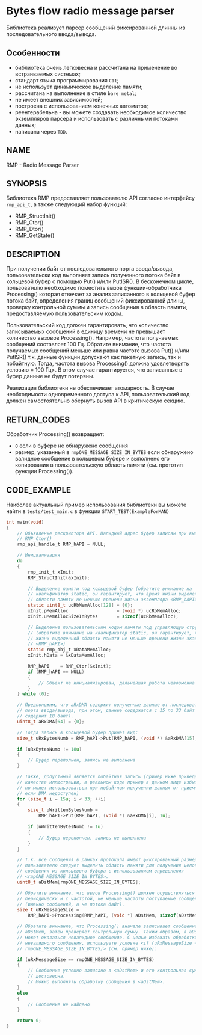 # Bytes flow radio message parser

Библиотека реализует парсер сообщений фиксированной длинны из последовательного ввода/вывода.

## Особенности

- библиотека очень легковесна и рассчитана на применение во встраиваемых системах;
- стандарт языка программирования `С11`;
- не использует динамическое выделение памяти;
- рассчитана на выполнение в стиле `bare metal`;
- не имеет внешних зависимостей;
- построена с использованием конечных автоматов;
- реентерабельна - вы можете создавать необходимое количество экземпляров парсера и использовать с различными потоками данных;
- написана через `TDD`.

## NAME

RMP - Radio Message Parser

## SYNOPSIS

Библиотека RMP предоставляет пользователю API согласно интерфейсу `rmp_api_t`, а также следующий набор функций:
- RMP_StructInit()
- RMP_Ctor()
- RMP_Dtor()
- RMP_GetState()

## DESCRIPTION

При получении байт от последовательного порта ввода/вывода, пользовательски код выполняет запись полученного потока байт в кольцевой буфер с помощью Put() и/или PutISR(). В бесконечном цикле, пользователю необходимо поместить вызов функции-обработчика Processing() которая отвечает за анализ записанного в кольцевой буфер потока байт, определения границ сообщений фиксированной длины, проверку контрольной суммы и запись сообщения в область памяти, предоставляемую пользовательским кодом.

Пользовательский код должен гарантировать, что количество записываемых сообщений в единицу времени не превышает количество вызовов Processing(). Например, частота получаемых сообщений составляет 100 Гц. Обратите внимание, что частота получаемых сообщений меньше или равна частоте
вызова Put() и/или PutISR() т.к. данные функции допускают как пакетную запись, так и побайтную. Тогда, частота вызова Processing() должна удовлетворять условию <ProcessingFreq >= 100 Гц>. В этом случае гарантируется, что записанные в буфер данные не будут потеряны.

Реализация библиотеки не обеспечивает атомарность. В случае необходимости одновременного доступа к API, пользовательский код должен самостоятельно обернуть вызов API в критическую секцию.

## RETURN_CODES

Обработчик Processing() возвращает:
-   `0` если в буфере не обнаружено сообщения
-   размер, указанный в `rmpONE_MESSAGE_SIZE_IN_BYTES` если обнаружено валидное сообщение в кольцевом буфере и выполнено его копирования в пользовательскую область памяти (см. прототип функции Processing()).

## CODE_EXAMPLE

Наиболее актуальный пример использования библиотеки вы можете найти в `tests/test_main.c` в функции `START_TEST(ExampleForMAN)`

```c
int main(void)
{
    // Объявление дескриптора API. Валидный адрес буфер записан при вызове
    // RMP_Ctor()
    rmp_api_handle_t RMP_hAPI = NULL;

    // Инициализация
    do
    {
        rmp_init_t xInit;
        RMP_StructInit(&xInit);

        // Выделение памяти под кольцевой буфер (обратите внимание на
        // квалификатор static, он гарантирует, что время жизни выделенной
        // области памяти не меньше времени жизни экземпляра <RMP_hAPI>)
        static uint8_t ucRbMemAlloc[128] = {0};
        xInit.pMemAlloc                  = (void *) ucRbMemAlloc;
        xInit.uMemAllocSizeInBytes       = sizeof(ucRbMemAlloc);

        // Выделение пользовательским кодом памяти под управляющую структуру
        // (обратите внимание на квалификатор static, он гарантирует, что время
        // жизни выделенной области памяти не меньше времени жизни экземпляра
        // <RMP_hAPI>)
        static rmp_obj_t xDataMemAlloc;
        xInit.hData = &xDataMemAlloc;

        RMP_hAPI    = RMP_Ctor(&xInit);
        if (RMP_hAPI == NULL)
        {
            // Объект не инициализирован, дальнейшая работа невозможна
        }
    } while (0);

    // Предположим, что aRxDMA содержит полученные данные от последовательного
    // порта ввода/вывода, при этом, данные содержатся с 15 по 33 байт (т.е.
    // содержит 18 байт).
    uint8_t aRxDMA[64] = {0};

    // Тогда запись в кольцевой буфер примет вид:
    size_t uRxBytesNumb = RMP_hAPI->Put(RMP_hAPI, (void *) &aRxDMA[15], 18u);

    if (uRxBytesNumb != 18u)
    {
        // Буфер переполнен, запись не выполнена
    }

    // Также, допустимой является побайтная запись (пример ниже приведен в
    // качестве иллюстрации, в реальном коде пример в данном виде избыточен,
    // но может использоваться при побайтном получении данных от приемника UART
    // если DMA недоступен)
    for (size_t i = 15u; i < 33; ++i)
    {
        size_t uWrittenBytesNumb =
            RMP_hAPI->Put(RMP_hAPI, (void *) &aRxDMA[i], 1u);

        if (uWrittenBytesNumb != 1u)
        {
            // Буфер переполнен, запись не выполнена
        }
    }

    // Т.к. все сообщения в рамках протокола имеют фиксированный размер, то
    // пользователю следует выделить область памяти для получения целого
    // сообщения из кольцевого буфера с использованием определения
    // <rmpONE_MESSAGE_SIZE_IN_BYTES>.
    uint8_t aDstMem[rmpONE_MESSAGE_SIZE_IN_BYTES];

    // Обратите внимание, что вызов Processing() должен осуществляться
    // периодически и с частотой, не меньше частоты поступаемые сообщений
    // (именно сообщений, а не потока байт).
    size_t uRxMessageSize =
        RMP_hAPI->Processing(RMP_hAPI, (void *) aDstMem, sizeof(aDstMem));

    // Обратите внимание, что Processing() вначале записывает сообщение в
    // aDstMem, затем проверяет контрольную сумму. Таким образом, в aDstMem
    // может оказаться невалидное сообщение. С целью избежать обработки
    // невалидного сообщения, используете условие <if (uRxMessageSize ==
    // rmpONE_MESSAGE_SIZE_IN_BYTES)> (см. пример ниже):

    if (uRxMessageSize == rmpONE_MESSAGE_SIZE_IN_BYTES)
    {
        // Сообщение успешно записано в <aDstMem> и его контрольная сумма
        // достоверна.
        // Можно выполнять обработку сообщения в <aDstMem>.
    }
    else
    {
        // Сообщение не найдено
    }

    return 0;
}
```